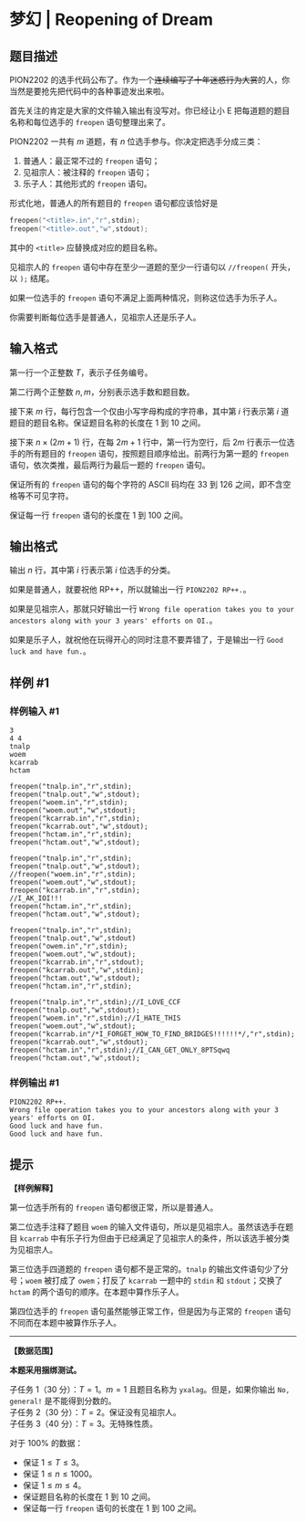 # 梦幻 | Reopening of  Dream

## 题目描述

PION2202 的选手代码公布了。作为一个~~连续编写了十年迷惑行为大赏~~的人，你当然是要抢先把代码中的各种事迹发出来啦。

首先关注的肯定是大家的文件输入输出有没写对。你已经让小 E 把每道题的题目名称和每位选手的 `freopen` 语句整理出来了。

PION2202 一共有 $m$ 道题，有 $n$ 位选手参与。你决定把选手分成三类：

1. 普通人：最正常不过的 `freopen` 语句；
2. 见祖宗人：被注释的 `freopen` 语句；
3. 乐子人：其他形式的 `freopen` 语句。

形式化地，普通人的所有题目的 `freopen` 语句都应该恰好是

```cpp
freopen("<title>.in","r",stdin);
freopen("<title>.out","w",stdout);
```

其中的 `<title>` 应替换成对应的题目名称。

见祖宗人的 `freopen` 语句中存在至少一道题的至少一行语句以 `//freopen(` 开头，以 `);` 结尾。

如果一位选手的 `freopen` 语句不满足上面两种情况，则称这位选手为乐子人。

你需要判断每位选手是普通人，见祖宗人还是乐子人。

## 输入格式

第一行一个正整数 $T$，表示子任务编号。

第二行两个正整数 $n,m$，分别表示选手数和题目数。

接下来 $m$ 行，每行包含一个仅由小写字母构成的字符串，其中第 $i$ 行表示第 $i$ 道题目的题目名称。保证题目名称的长度在 $1$ 到 $10$ 之间。

接下来 $n\times(2m+1)$ 行，在每 $2m+1$ 行中，第一行为空行，后 $2m$ 行表示一位选手的所有题目的 `freopen` 语句，按照题目顺序给出。前两行为第一题的 `freopen` 语句，依次类推，最后两行为最后一题的 `freopen` 语句。

保证所有的 `freopen` 语句的每个字符的 ASCII 码均在 $33$ 到 $126$ 之间，即不含空格等不可见字符。

保证每一行 `freopen` 语句的长度在 $1$ 到 $100$ 之间。

## 输出格式

输出 $n$ 行，其中第 $i$ 行表示第 $i$ 位选手的分类。

如果是普通人，就要祝他 RP++，所以就输出一行 `PION2202 RP++.`。

如果是见祖宗人，那就只好输出一行 `Wrong file operation takes you to your ancestors along with your 3 years' efforts on OI.`。

如果是乐子人，就祝他在玩得开心的同时注意不要弄错了，于是输出一行 `Good luck and have fun.`。

## 样例 #1

### 样例输入 #1
```
3
4 4
tnalp
woem
kcarrab
hctam

freopen("tnalp.in","r",stdin);
freopen("tnalp.out","w",stdout);
freopen("woem.in","r",stdin);
freopen("woem.out","w",stdout);
freopen("kcarrab.in","r",stdin);
freopen("kcarrab.out","w",stdout);
freopen("hctam.in","r",stdin);
freopen("hctam.out","w",stdout);

freopen("tnalp.in","r",stdin);
freopen("tnalp.out","w",stdout);
//freopen("woem.in","r",stdin);
freopen("woem.out","w",stdout);
freopen("kcarrab.in","r",stdin);
//I_AK_IOI!!!
freopen("hctam.in","r",stdin);
freopen("hctam.out","w",stdout);

freopen("tnalp.in","r",stdin);
freopen("tnalp.out","w",stdout)
freopen("owem.in","r",stdin);
freopen("woem.out","w",stdout);
freopen("kcarrab.in","r",stdout);
freopen("kcarrab.out","w",stdin);
freopen("hctam.out","w",stdout);
freopen("hctam.in","r",stdin);

freopen("tnalp.in","r",stdin);//I_LOVE_CCF
freopen("tnalp.out","w",stdout);
freopen("woem.in","r",stdin);//I_HATE_THIS
freopen("woem.out","w",stdout);
freopen("kcarrab.in"/*I_FORGET_HOW_TO_FIND_BRIDGES!!!!!!*/,"r",stdin);
freopen("kcarrab.out","w",stdout);
freopen("hctam.in","r",stdin);//I_CAN_GET_ONLY_8PTSqwq
freopen("hctam.out","w",stdout);
```

### 样例输出 #1

```
PION2202 RP++.
Wrong file operation takes you to your ancestors along with your 3 years' efforts on OI.
Good luck and have fun.
Good luck and have fun.
```

## 提示

**【样例解释】**

第一位选手所有的 `freopen` 语句都很正常，所以是普通人。

第二位选手注释了题目 `woem` 的输入文件语句，所以是见祖宗人。虽然该选手在题目 `kcarrab` 中有乐子行为但由于已经满足了见祖宗人的条件，所以该选手被分类为见祖宗人。

第三位选手四道题的 `freopen` 语句都不是正常的。`tnalp` 的输出文件语句少了分号；`woem` 被打成了 `owem`；打反了 `kcarrab` 一题中的 `stdin` 和 `stdout`；交换了 `hctam` 的两个语句的顺序。在本题中算作乐子人。

第四位选手的 `freopen` 语句虽然能够正常工作，但是因为与正常的 `freopen` 语句不同而在本题中被算作乐子人。

---

**【数据范围】**

**本题采用捆绑测试。**

子任务 1（30 分）：$T = 1$。$m = 1$ 且题目名称为 `yxalag`。但是，如果你输出 `No, general!` 是不能得到分数的。  
子任务 2（30 分）：$T = 2$。保证没有见祖宗人。  
子任务 3（40 分）：$T = 3$。无特殊性质。

对于 $100\%$ 的数据：

- 保证 $1\le T \le 3$。
- 保证 $1\le n\le 1000$。
- 保证 $1\le m \le 4$。
- 保证题目名称的长度在 $1$ 到 $10$ 之间。
- 保证每一行 `freopen` 语句的长度在 $1$ 到 $100$ 之间。
